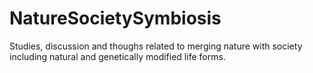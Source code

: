 # NatureSocietySymbiosis
Studies, discussion and thoughs related to merging nature with society including natural and genetically modified life forms.
